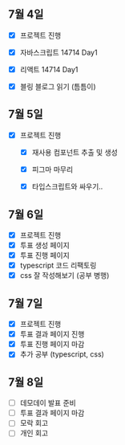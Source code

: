 ## 7월 4일

- [x] 프로젝트 진행
- [x] 자바스크립트 14714 Day1
- [x] 리액트 14714 Day1
- [x] 블링 블로그 읽기 (틈틈이)


## 7월 5일

- [x] 프로젝트 진행
  - [x] 재사용 컴포넌트 추출 및 생성
  - [x] 피그마 마무리
  - [x] 타입스크립트와 싸우기..


## 7월 6일
- [x] 프로젝트 진행
- [x] 투표 생성 페이지
- [x] 투표 진행 페이지
- [x] typescript 코드 리팩토링
- [x] css 잘 작성해보기 (공부 병행)

## 7월 7일

- [x] 프로젝트 진행
- [x] 투표 결과 페이지 진행
- [x] 투표 진행 페이지 마감
- [x] 추가 공부 (typescript, css)

## 7월 8일

- [ ] 데모데이 발표 준비
- [ ] 투표 결과 페이지 마감
- [ ] 모락 회고
- [ ] 개인 회고
